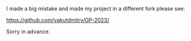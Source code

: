 I made a big mistake and made my project in a different fork please see: 

https://github.com/yakutdmitry/GP-2023/

Sorry in advance.
